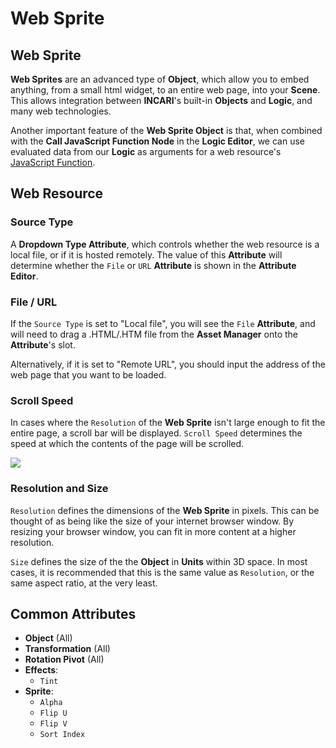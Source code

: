 # Web Sprite

## Web Sprite

**Web Sprites** are an advanced type of **Object**, which allow you to embed anything, from a small html widget, to an entire web page, into your **Scene**. This allows integration between **INCARI**'s built-in **Objects** and **Logic**, and many web technologies.

Another important feature of the **Web Sprite Object** is that, when combined with the **Call JavaScript Function Node** in the **Logic Editor**, we can use evaluated data from our **Logic** as arguments for a web resource's [JavaScript Function](https://developer.mozilla.org/en-US/docs/Web/JavaScript/Guide/Functions).

## Web Resource

### Source Type

A **Dropdown Type Attribute**, which controls whether the web resource is a local file, or if it is hosted remotely. The value of this **Attribute** will determine whether the `File` or `URL` **Attribute** is shown in the **Attribute Editor**.

### File / URL

If the `Source Type` is set to "Local file", you will see the `File` **Attribute**, and will need to drag a .HTML/.HTM file from the **Asset Manager** onto the **Attribute**'s slot.

Alternatively, if it is set to "Remote URL", you should input the address of the web page that you want to be loaded.

### Scroll Speed

In cases where the `Resolution` of the **Web Sprite** isn't large enough to fit the entire page, a scroll bar will be displayed. `Scroll Speed` determines the speed at which the contents of the page will be scrolled.

![](../../.gitbook/assets/web-sprite.gif)

### Resolution and Size

`Resolution` defines the dimensions of the **Web Sprite** in pixels. This can be thought of as being like the size of your internet browser window. By resizing your browser window, you can fit in more content at a higher resolution.

`Size` defines the size of the the **Object** in **Units** within 3D space. In most cases, it is recommended that this is the same value as `Resolution`, or the same aspect ratio, at the very least.

## Common Attributes

* **Object** \(All\)
* **Transformation** \(All\)
* **Rotation Pivot** \(All\)
* **Effects**:
  * `Tint`
* **Sprite**:
  * `Alpha`
  * `Flip U`
  * `Flip V`
  * `Sort Index`

